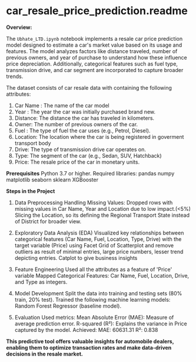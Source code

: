 # car_resale_price_prediction.readme

**Overview:**

The `Ubhate_LTD.ipynb` notebook implements a resale car price prediction model designed to estimate a car's market value based on its usage and features. The model analyzes factors like distance traveled, number of previous owners, and year of purchase to understand how these influence price depreciation. Additionally, categorical features such as fuel type, transmission drive, and car segment are incorporated to capture broader trends.

The dataset consists of car resale data with containing the following attributes:
1. Car Name : The name of the car model
2. Year : The year the car was initially purchased brand new.
3. Distance: The distance the car has traveled in kilometers.
4. Owner: The number of previous owners of the car.
5. Fuel : The type of fuel the car uses (e.g., Petrol, Diesel).
6. Location: The location where the car is being registered in goverment transport body
7. Drive: The type of transmission drive car operates on.
8. Type: The segment of the car (e.g., Sedan, SUV, Hatchback)
9. Price: The resale price of the car in monetary units.

**Prerequisites**
Python 3.7 or higher.
Required libraries:
pandas
numpy
matplotlib
seaborn
sklearn
XGBooster

**Steps in the Project**

1. Data Preprocessing
Handling Missing Values:
Dropped rows with missing values in Car Name, Year and Location due to low impact.(<5%)
Slicing the Location, so its defining the Regional Transport State instead of District for broader view.

2. Exploratory Data Analysis (EDA)
Visualized key relationships between categorical features (Car Name, Fuel, Location, Type, Drive) with the target variable (Price) using Facet Grid of Scatterplot and remove outliers as result of minimal entries, large price numbers, lesser trend depicting entries.
Catplot to give business insights

4. Feature Engineering
Used all the attributes as a feature of 'Price' variable
Mapped Categorical Features: Car Name, Fuel, Location, Drive, and Type as integers.


6. Model Development
Split the data into training and testing sets (80% train, 20% test).
Trained the following machine learning models:
Random Forest Regressor (baseline model).

7. Evaluation
Used metrics:
Mean Absolute Error (MAE): Measure of average prediction error.
R-squared (R²): Explains the variance in Price captured by the model.
Achieved:
MAE: 60631.31
R²: 0.838


**This predictive tool offers valuable insights for automobile dealers, enabling them to optimize transaction rates and make data-driven decisions in the resale market.**
